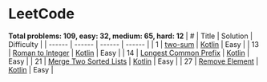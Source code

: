 # LeetCode
**Total problems: 109, easy: 32, medium: 65, hard: 12**
| # | Title | Solution | Difficulty |
| ------ | ------ | ------ | ------ |
| 1 | [two-sum](https://leetcode.com/problems/two-sum/description/) | [Kotlin](./easy/1.two-sum.kt) | Easy |
| 13 | [Roman to Integer](https://leetcode.com/problems/roman-to-integer/description/) | [Kotlin](./easy/13-roman-to-integer.kt) | Easy |
| 14 | [Longest Common Prefix](https://leetcode.com/problems/longest-common-prefix/description/) | [Kotlin](./easy/14.longest-common-prefix.kt) | Easy |
| 21 | [Merge Two Sorted Lists](https://leetcode.com/problems/merge-two-sorted-lists/description/) | [Kotlin](./easy/21.merge-two-sorted-lists.kt) | Easy |
| 27 | [Remove Element](https://leetcode.com/problems/remove-element/description/) | [Kotlin](./easy/27.remove-element.kt) | Easy |
